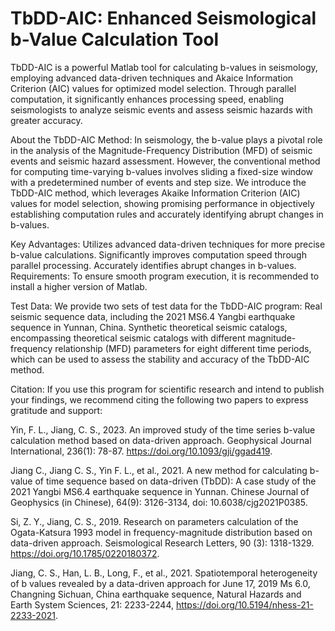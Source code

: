 # TbDD-AIC: Enhanced Seismological b-Value Calculation Tool

TbDD-AIC is a powerful Matlab tool for calculating b-values in seismology, employing advanced data-driven techniques and Akaice Information Criterion (AIC) values for optimized model selection. Through parallel computation, it significantly enhances processing speed, enabling seismologists to analyze seismic events and assess seismic hazards with greater accuracy.

About the TbDD-AIC Method:
In seismology, the b-value plays a pivotal role in the analysis of the Magnitude-Frequency Distribution (MFD) of seismic events and seismic hazard assessment. However, the conventional method for computing time-varying b-values involves sliding a fixed-size window with a predetermined number of events and step size. We introduce the TbDD-AIC method, which leverages Akaike Information Criterion (AIC) values for model selection, showing promising performance in objectively establishing computation rules and accurately identifying abrupt changes in b-values.

Key Advantages:
Utilizes advanced data-driven techniques for more precise b-value calculations.
Significantly improves computation speed through parallel processing.
Accurately identifies abrupt changes in b-values.
Requirements:
To ensure smooth program execution, it is recommended to install a higher version of Matlab.

Test Data:
We provide two sets of test data for the TbDD-AIC program:
Real seismic sequence data, including the 2021 MS6.4 Yangbi earthquake sequence in Yunnan, China.
Synthetic theoretical seismic catalogs, encompassing theoretical seismic catalogs with different magnitude-frequency relationship (MFD) parameters for eight different time periods, which can be used to assess the stability and accuracy of the TbDD-AIC method.

Citation:
If you use this program for scientific research and intend to publish your findings, we recommend citing the following two papers to express gratitude and support:

Yin, F. L., Jiang, C. S., 2023. An improved study of the time series b-value calculation method based on data-driven approach. Geophysical Journal International, 236(1): 78-87. https://doi.org/10.1093/gji/ggad419.

Jiang C., Jiang C. S., Yin F. L., et al., 2021. A new method for calculating b-value of time sequence based on data-driven (TbDD): A case study of the 2021 Yangbi MS6.4 earthquake sequence in Yunnan. Chinese Journal of Geophysics (in Chinese), 64(9): 3126-3134, doi: 10.6038/cjg2021P0385.

Si, Z. Y., Jiang, C. S., 2019. Research on parameters calculation of the Ogata-Katsura 1993 model in frequency-magnitude distribution based on data-driven approach. Seismological Research Letters, 90 (3): 1318-1329. https://doi.org/10.1785/0220180372.

Jiang, C. S., Han, L. B., Long, F., et al., 2021. Spatiotemporal heterogeneity of b values revealed by a data-driven approach for June 17, 2019 Ms 6.0, Changning Sichuan, China earthquake sequence, Natural Hazards and Earth System Sciences, 21: 2233-2244, https://doi.org/10.5194/nhess-21-2233-2021.
